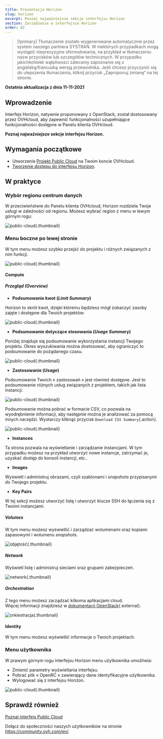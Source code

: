 ```yaml
---
title: Prezentacja Horizon
slug: horizon
excerpt: Poznaj najważniejsze sekcje interfejsu Horizon
section: Zarządzanie w interfejsie Horizon
order: 02
---
```


> [!primary]
> Tłumaczenie zostało wygenerowane automatycznie przez system naszego partnera SYSTRAN. W niektórych przypadkach mogą wystąpić nieprecyzyjne sformułowania, na przykład w tłumaczeniu nazw przycisków lub szczegółów technicznych. W przypadku jakichkolwiek wątpliwości zalecamy zapoznanie się z angielską/francuską wersją przewodnika. Jeśli chcesz przyczynić się do ulepszenia tłumaczenia, kliknij przycisk „Zaproponuj zmianę” na tej stronie.
>

**Ostatnia aktualizacja z dnia 11-11-2021**

## Wprowadzenie

Interfejs Horizon, natywnie proponowany z OpenStack, został dostosowany przez OVHcloud, aby zapewnić funkcjonalności uzupełniające funkcjonalności dostępne w Panelu klienta OVHcloud.

**Poznaj najważniejsze sekcje interfejsu Horizon.**

## Wymagania początkowe

- Utworzenie [Projekt Public Cloud](https://docs.ovh.com/fr/public-cloud/creer-un-projet-public-cloud/) na Twoim koncie OVHcloud.
- [Tworzenie dostepu do interfejsu Horizon](https://docs.ovh.com/pl/public-cloud/tworzenie_dostepu_do_interfejsu_horizon/).

## W praktyce

### Wybór regionu centrum danych

W przeciwieństwie do Panelu klienta OVHcloud, Horizon rozdziela Twoje usługi w zależności od regionu. Możesz wybrać region z menu w lewym górnym rogu:

![public-cloud](images/region2021.png){.thumbnail}

### Menu boczne po lewej stronie

W tym menu możesz szybko przejść do projektu i różnych związanych z nim funkcji.

![public-cloud](images/leftmenu2021.png){.thumbnail}

#### Compute

##### **Przegląd (*Overview*)**

- **Podsumowanie kwot (*Limit Summary*)**

Horizon to skrót kwot, dzięki któremu będziesz mógł zobaczyć zasoby zajęte i dostępne dla Twoich projektów:

![public-cloud](images/quotas2021.png){.thumbnail}

- **Podsumowanie dotyczące stosowania (*Usage Summary*)**

Poniżej znajduje się podsumowanie wykorzystania instancji Twojego projektu. Okres wyszukiwania można dostosować, aby ograniczyć to podsumowanie do pożądanego czasu.

![public-cloud](images/usagesummary2021.png){.thumbnail}

- **Zastosowanie (*Usage*)**

Podsumowanie Twoich « zastosowań » jest również dostępne. Jest to podsumowanie różnych usług związanych z projektem, takich jak lista instancji.

![public-cloud](images/usage2021.png){.thumbnail}

Podsumowanie można pobrać w formacie CSV, co pozwala na wyodrębnienie informacji, aby następnie można je analizować za pomocą innych narzędzi. Wystarczy kliknąć przycisk `Download CSV Summary`{.action}.

![public-cloud](images/csv2021.png){.thumbnail}

- **Instances**

Ta strona pozwala na wyświetlanie i zarządzanie instancjami. W tym przypadku możesz na przykład utworzyć nowe instancje, zatrzymać je, uzyskać dostęp do konsoli instancji, etc..

- **Images**

Wyświetl i administruj obrazami, czyli szablonami i *snapshots* przypisanymi do Twojego projektu.

- **Key Pairs**

W tej sekcji możesz utworzyć listę i utworzyć klucze SSH do łączenia się z Twoimi instancjami.

##### **Volumes**

W tym menu możesz wyświetlić i zarządzać wolumenami oraz kopiami zapasowymi i wolumenu *snapshots*.

![objętość](images/volumes2021.png){.thumbnail}

##### **Network**

Wyświetl listę i administruj sieciami oraz grupami zabezpieczeń. 

![network](images/network2021.png){.thumbnail}

##### **Orchestration**

Z tego menu możesz zarządzać kilkoma aplikacjami cloud.<br>
Więcej informacji znajdziesz w [dokumentacji OpenStack](https://docs.openstack.org/horizon/pike/user/stacks.html){.external}.

![orkiestracja](images/orchestration2021.png){.thumbnail}

#### Identity

W tym menu możesz wyświetlić informacje o Twoich projektach.

### Menu użytkownika

W prawym górnym rogu interfejsu Horizon menu użytkownika umożliwia:

- Zmienić parametry wyświetlania interfejsu.
- Pobrać plik « OpenRC » zawierający dane identyfikacyjne użytkownika.
- Wylogować się z interfejsu Horizon.

![public-cloud](images/username2021.png){.thumbnail}

## Sprawdź również

[Poznaj interfejs Public Cloud](https://docs.ovh.com/pl/public-cloud/interfejs-public-cloud/)
 
Dołącz do społeczności naszych użytkowników na stronie <https://community.ovh.com/en/>.